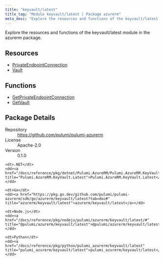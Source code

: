 ```yaml
---
title: "keyvault/latest"
title_tag: "Module keyvault/latest | Package azurerm"
meta_desc: "Explore the resources and functions of the keyvault/latest module in the azurerm package."
---
```


<!-- WARNING: this file was generated by Pulumi Docs Generator. -->
<!-- Do not edit by hand unless you're certain you know what you are doing! -->

Explore the resources and functions of the keyvault/latest module in the azurerm package.

<h2 id="resources">Resources</h2>
<ul class="api">
    <li><a href="privateendpointconnection" title="PrivateEndpointConnection"><span class="symbol resource"></span>PrivateEndpointConnection</a></li>
    <li><a href="vault" title="Vault"><span class="symbol resource"></span>Vault</a></li>
</ul>

<h2 id="functions">Functions</h2>
<ul class="api">
    <li><a href="getprivateendpointconnection" title="GetPrivateEndpointConnection"><span class="symbol function"></span>GetPrivateEndpointConnection</a></li>
    <li><a href="getvault" title="GetVault"><span class="symbol function"></span>GetVault</a></li>
</ul>

<h2 id="package-details">Package Details</h2>
<dl class="package-details">
	<dt>Repository</dt>
	<dd><a href="https://github.com/pulumi/pulumi-azurerm">https://github.com/pulumi/pulumi-azurerm</a></dd>
	<dt>License</dt>
	<dd>Apache-2.0</dd>
	<dt>Version</dt>
	<dd>0.1.0</dd>
</dl>



<dl class="tabular">

    <dt>.NET</dt>
    <dd><a href="/docs/reference/pkg/dotnet/Pulumi.AzureRM/Pulumi.AzureRM.KeyVault.Latest.html" title="Pulumi.AzureRM.KeyVault.Latest">Pulumi.AzureRM.KeyVault.Latest</a></dd>

    <dt>Go</dt>
    <dd><a href="https://pkg.go.dev/github.com/pulumi/pulumi-azurerm/sdk/go/azurerm/keyvault/latest?tab=doc#" title="azurerm/keyvault/latest">azurerm/keyvault/latest</a></dd>

    <dt>Node.js</dt>
    <dd><a href="/docs/reference/pkg/nodejs/pulumi/azurerm/keyvault/latest/#" title="@pulumi/azurerm/keyvault/latest">@pulumi/azurerm/keyvault/latest</a></dd>

    <dt>Python</dt>
    <dd><a href="/docs/reference/pkg/python/pulumi_azurerm/keyvault/latest" title="pulumi_azurerm/keyvault/latest">pulumi_azurerm/keyvault/latest</a></dd>

</dl>

